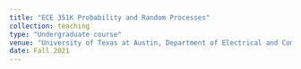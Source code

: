 ```yaml
---
title: "ECE 351K Probability and Random Processes"
collection: teaching
type: "Undergraduate course"
venue: "University of Texas at Austin, Department of Electrical and Computer Engineering"
date: Fall 2021
---
```

